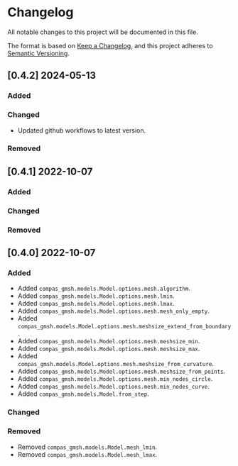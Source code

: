 # Changelog

All notable changes to this project will be documented in this file.

The format is based on [Keep a Changelog](https://keepachangelog.com/en/1.0.0/),
and this project adheres to [Semantic Versioning](https://semver.org/spec/v2.0.0.html).

## [0.4.2] 2024-05-13

### Added

### Changed

* Updated github workflows to latest version.

### Removed


## [0.4.1] 2022-10-07

### Added

### Changed

### Removed


## [0.4.0] 2022-10-07

### Added

* Added `compas_gmsh.models.Model.options.mesh.algorithm`.
* Added `compas_gmsh.models.Model.options.mesh.lmin`.
* Added `compas_gmsh.models.Model.options.mesh.lmax`.
* Added `compas_gmsh.models.Model.options.mesh.mesh_only_empty`.
* Added `compas_gmsh.models.Model.options.mesh.meshsize_extend_from_boundary`.
* Added `compas_gmsh.models.Model.options.mesh.meshsize_min`.
* Added `compas_gmsh.models.Model.options.mesh.meshsize_max`.
* Added `compas_gmsh.models.Model.options.mesh.meshsize_from_curvature`.
* Added `compas_gmsh.models.Model.options.mesh.meshsize_from_points`.
* Added `compas_gmsh.models.Model.options.mesh.min_nodes_circle`.
* Added `compas_gmsh.models.Model.options.mesh.min_nodes_curve`.
* Added `compas_gmsh.models.Model.from_step`.

### Changed

### Removed

* Removed `compas_gmsh.models.Model.mesh_lmin`.
* Removed `compas_gmsh.models.Model.mesh_lmax`.

